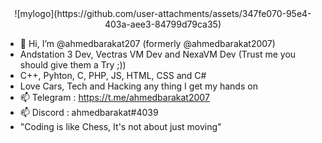 
<center>![mylogo](https://github.com/user-attachments/assets/347fe070-95e4-403a-aee3-84799d79ca35)</center>

- 👋 Hi, I’m @ahmedbarakat207 (formerly @ahmedbarakat2007)
- Andstation 3 Dev, Vectras VM Dev and NexaVM Dev (Trust me you should give them a Try ;))
- C++, Pyhton, C, PHP, JS, HTML, CSS and C#
- Love Cars, Tech and Hacking any thing I get my hands on
- 📫 Telegram : https://t.me/ahmedbarakat2007
- 📫 Discord : ahmedbarakat#4039
- "Coding is like Chess, It's not about just moving"

